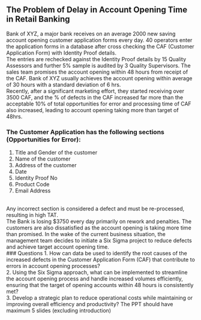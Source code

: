 ## The Problem of Delay in Account Opening Time in Retail Banking
Bank of XYZ, a major bank receives on an average 2000 new saving account opening customer application forms every day. 40 operators enter the application forms in a database after cross checking the CAF (Customer Application Form) with Identity Proof details.  
The entries are rechecked against the Identity Proof details by 15 Quality Assessors and further 5% sample is audited by 3 Quality Supervisors. The sales team promises the account opening within 48 hours from receipt of the CAF. Bank of XYZ usually achieves the account opening within average of 30 hours with a standard deviation of 6 hrs.  
Recently, after a significant marketing effort, they started receiving over 3500 CAF, and the % of defects in the CAF increased far more than the acceptable 10% of total opportunities for error and processing time of CAF also increased, leading to account opening taking more than target of 48hrs.
### The Customer Application has the following sections (Opportunities for Error): 
1.	Title and Gender of the customer 
2.	Name of the customer 
3.	Address of the customer 
4.	Date 
5.	Identity Proof No 
6.	Product Code 
7.	Email Address 
<br>
Any incorrect section is considered a defect and must be re-processed, resulting in high TAT.
<br>
The Bank is losing $3750 every day primarily on rework and penalties. The customers are also dissatisfied as the account opening is taking more time than promised. In the wake of the current business situation, the management team decides to initiate a Six Sigma project to reduce defects and achieve target account opening time.
<br>
### Questions
1.	How can data be used to identify the root causes of the increased defects in the Customer Application Form (CAF) that contribute to errors in account opening processes?
<br>
2.	Using the Six Sigma approach, what can be implemented to streamline the account opening process and handle increased volumes efficiently, ensuring that the target of opening accounts within 48 hours is consistently met?
<br>
3.	Develop a strategic plan to reduce operational costs while maintaining or improving overall efficiency and productivity?
The PPT should have maximum 5 slides (excluding introduction)
